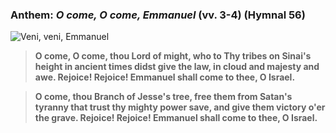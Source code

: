 ### Anthem: _O come, O come, Emmanuel_ (vv. 3-4) (Hymnal 56)

![Veni, veni, Emmanuel](/images/music/ocome-compact.png)

> **O come, O come, thou Lord of might, who to Thy tribes on Sinai's height
in ancient times didst give the law, in cloud and majesty and awe.
Rejoice! Rejoice! Emmanuel shall come to thee, O Israel.**

> **O come, thou Branch of Jesse's tree, free them from Satan's tyranny
that trust thy mighty power save, and give them victory o'er the grave.
Rejoice! Rejoice! Emmanuel shall come to thee, O Israel.**
